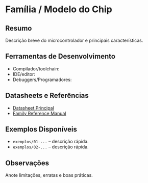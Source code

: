 # Família / Modelo do Chip

## Resumo
Descrição breve do microcontrolador e principais características.

## Ferramentas de Desenvolvimento
- Compilador/toolchain:
- IDE/editor:
- Debuggers/Programadores:

## Datasheets e Referências
- [Datasheet Principal](link)
- [Family Reference Manual](link)

## Exemplos Disponíveis
- `exemplos/01-...` – descrição rápida.
- `exemplos/02-...` – descrição rápida.

## Observações
Anote limitações, erratas e boas práticas.
